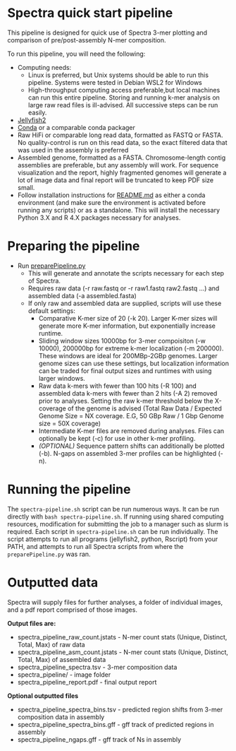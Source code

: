 # Spectra quick start pipeline
This pipeline is designed for quick use of Spectra 3-mer plotting and comparison of pre/post-assembly N-mer composition.

To run this pipeline, you will need the following:
* Computing needs:
  * Linux is preferred, but Unix systems should be able to run this pipeline. Systems were tested in Debian WSL2 for
  Windows
  * High-throughput computing access preferable,but local machines can run this entire pipeline. Storing and running
  k-mer analysis on large raw read files is ill-advised. All successive steps can be run easily.
* [Jellyfish2](http://academic.oup.com/bioinformatics/article/27/6/764/234905)
* [Conda](https://docs.conda.io/projects/conda/en/stable/user-guide/getting-started.html) or a comparable conda
packager
* Raw HiFi or comparable long read data, formatted as FASTQ or FASTA. No quality-control is run on this read data,
so the exact filtered data that was used in the assembly is preferred
* Assembled genome, formatted as a FASTA. Chromosome-length contig assemblies are preferable, but any assembly will
work. For sequence visualization and the report, highly fragmented genomes will generate a lot of image data and final
report will be truncated to keep PDF size small.
* Follow installation instructions for [README.md](README.md) as either a conda environment (and make sure the
environment is activated before running any scripts) or as a standalone. This will install the necessary Python 3.X and
R 4.X packages necessary for analyses.

# Preparing the pipeline
* Run [preparePipeline.py](scripts/utils/preparePipeline.py)
  * This will generate and annotate the scripts necessary for each step of Spectra.
  * Requires raw data (-r raw.fastq or -r raw1.fastq raw2.fastq ...) and assembled data (-a assembled.fasta)
  * If only raw and assembled data are supplied, scripts will use these default settings:
    * Comparative K-mer size of 20 (-k 20). Larger K-mer sizes will generate more K-mer information, but exponentially increase runtime.
    * Sliding window sizes 10000bp for 3-mer compoisiton (-w 10000), 200000bp for extreme k-mer localization (-m 200000). These windows are ideal for 200MBp-2GBp genomes. Larger genome sizes can use these settings, but localization information can be traded for final output sizes and runtimes with using larger windows.
    * Raw data k-mers with fewer than 100 hits (-R 100) and assembled data k-mers with fewer than 2 hits (-A 2) removed prior to analyses. Setting the raw k-mer threshold below the X-coverage of the genome is advised (Total Raw Data / Expected Genome Size = NX coverage. E.G, 50 GBp Raw / 1 Gbp Genome size = 50X coverage)
    * Intermediate K-mer files are removed during analyses. Files can optionally be kept (-c) for use in other k-mer profiling.
    * *(OPTIONAL)* Sequence pattern shifts can additionally be plotted (-b). N-gaps on assembled 3-mer profiles can be highlighted (-n).
    
# Running the pipeline
The `spectra-pipeline.sh` script can be run numerous ways. It can be run directly with `bash spectra-pipeline.sh`.
If running using shared computing resources, modification for submitting the job to a manager such as slurm is required.
Each script in `spectra-pipeline.sh` can be run individually. The script attempts to run all programs (jellyfish2, python, Rscript) from your PATH, and attempts to run all Spectra scripts from where the `preparePipeline.py` was ran.

# Outputted data
Spectra will supply files for further analyses, a folder of individual images, and a pdf report comprised of those images.

**Output files are:**
* spectra_pipeline_raw_count.jstats - N-mer count stats (Unique, Distinct, Total, Max) of raw data
* spectra_pipeline_asm_count.jstats - N-mer count stats (Unique, Distinct, Total, Max) of assembled data
* spectra_pipeline_spectra.tsv - 3-mer composition data
* spectra_pipeline/ - image folder
* spectra_pipeline_report.pdf - final output report

**Optional outputted files**
* spectra_pipeline_spectra_bins.tsv - predicted region shifts from 3-mer composition data in assembly
* spectra_pipeline_spectra_bins.gff - gff track of predicted regions in assembly
* spectra_pipeline_ngaps.gff - gff track of Ns in assembly
